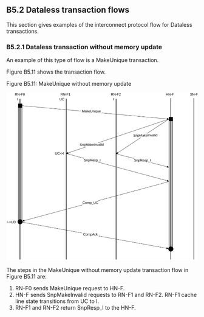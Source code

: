 ## B5.2 Dataless transaction flows

This section gives examples of the interconnect protocol flow for Dataless transactions.

### B5.2.1 Dataless transaction without memory update

An example of this type of flow is a MakeUnique transaction.

Figure B5.11 shows the transaction flow.

Figure B5.11: MakeUnique without memory update

![Image](page_280/image_000000_b4bef37b023c882dec727b827958afe06adf75092374c134cab135e20069b44d.png)

The steps in the MakeUnique without memory update transaction flow in Figure B5.11 are:

1. RN-F0 sends MakeUnique request to HN-F.
2. HN-F sends SnpMakeInvalid requests to RN-F1 and RN-F2. RN-F1 cache line state transitions from UC to I.
3. RN-F1 and RN-F2 return SnpResp\_I to the HN-F.